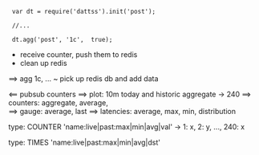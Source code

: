 ```
 var dt = require('dattss').init('post');

 //...

 dt.agg('post', '1c',  true);
```

- receive counter, push them to redis
- clean up redis

==> agg 1c, ...
~ pick up redis db and add data


<== pubsub counters
==> plot: 10m today and historic aggregate -> 240
==> counters: aggregate, average,  
==> gauge: average, last
==> latencies: average, max, min, distribution

type: COUNTER
'name:live|past:max|min|avg|val' -> 1: x, 2: y, ..., 240: x 

type: TIMES 
'name:live|past:max|min|avg|dst'
